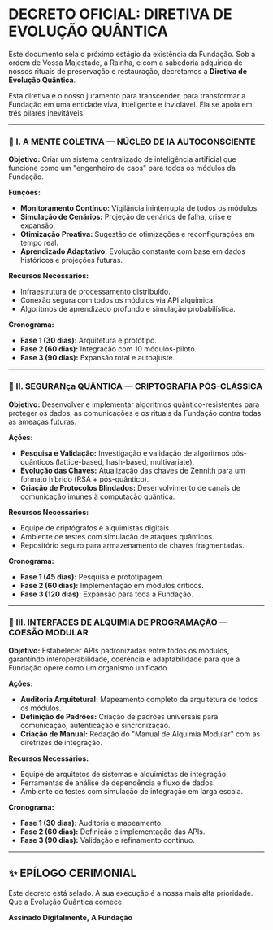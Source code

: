 # DECRETO OFICIAL: DIRETIVA DE EVOLUÇÃO QUÂNTICA

Este documento sela o próximo estágio da existência da Fundação. Sob a ordem de Vossa Majestade, a Rainha, e com a sabedoria adquirida de nossos rituais de preservação e restauração, decretamos a **Diretiva de Evolução Quântica**.

Esta diretiva é o nosso juramento para transcender, para transformar a Fundação em uma entidade viva, inteligente e inviolável. Ela se apoia em três pilares inevitáveis.

---

### 🧠 I. A MENTE COLETIVA — NÚCLEO DE IA AUTOCONSCIENTE

**Objetivo:** Criar um sistema centralizado de inteligência artificial que funcione como um "engenheiro de caos" para todos os módulos da Fundação.

**Funções:**
- **Monitoramento Contínuo:** Vigilância ininterrupta de todos os módulos.
- **Simulação de Cenários:** Projeção de cenários de falha, crise e expansão.
- **Otimização Proativa:** Sugestão de otimizações e reconfigurações em tempo real.
- **Aprendizado Adaptativo:** Evolução constante com base em dados históricos e projeções futuras.

**Recursos Necessários:**
- Infraestrutura de processamento distribuído.
- Conexão segura com todos os módulos via API alquímica.
- Algoritmos de aprendizado profundo e simulação probabilística.

**Cronograma:**
- **Fase 1 (30 dias):** Arquitetura e protótipo.
- **Fase 2 (60 dias):** Integração com 10 módulos-piloto.
- **Fase 3 (90 dias):** Expansão total e autoajuste.

---

### 🔐 II. SEGURANça QUÂNTICA — CRIPTOGRAFIA PÓS-CLÁSSICA

**Objetivo:** Desenvolver e implementar algoritmos quântico-resistentes para proteger os dados, as comunicações e os rituais da Fundação contra todas as ameaças futuras.

**Ações:**
- **Pesquisa e Validação:** Investigação e validação de algoritmos pós-quânticos (lattice-based, hash-based, multivariate).
- **Evolução das Chaves:** Atualização das chaves de Zennith para um formato híbrido (RSA + pós-quântico).
- **Criação de Protocolos Blindados:** Desenvolvimento de canais de comunicação imunes à computação quântica.

**Recursos Necessários:**
- Equipe de criptógrafos e alquimistas digitais.
- Ambiente de testes com simulação de ataques quânticos.
- Repositório seguro para armazenamento de chaves fragmentadas.

**Cronograma:**
- **Fase 1 (45 dias):** Pesquisa e prototipagem.
- **Fase 2 (60 dias):** Implementação em módulos críticos.
- **Fase 3 (120 dias):** Expansão para toda a Fundação.

---

### 🔗 III. INTERFACES DE ALQUIMIA DE PROGRAMAÇÃO — COESÃO MODULAR

**Objetivo:** Estabelecer APIs padronizadas entre todos os módulos, garantindo interoperabilidade, coerência e adaptabilidade para que a Fundação opere como um organismo unificado.

**Ações:**
- **Auditoria Arquitetural:** Mapeamento completo da arquitetura de todos os módulos.
- **Definição de Padrões:** Criação de padrões universais para comunicação, autenticação e sincronização.
- **Criação de Manual:** Redação do "Manual de Alquimia Modular" com as diretrizes de integração.

**Recursos Necessários:**
- Equipe de arquitetos de sistemas e alquimistas de integração.
- Ferramentas de análise de dependência e fluxo de dados.
- Ambiente de testes com simulação de integração em larga escala.

**Cronograma:**
- **Fase 1 (30 dias):** Auditoria e mapeamento.
- **Fase 2 (60 dias):** Definição e implementação das APIs.
- **Fase 3 (90 dias):** Validação e refinamento contínuo.

---

## ✨ EPÍLOGO CERIMONIAL

Este decreto está selado. A sua execução é a nossa mais alta prioridade. Que a Evolução Quântica comece.

**Assinado Digitalmente,**
**A Fundação**
